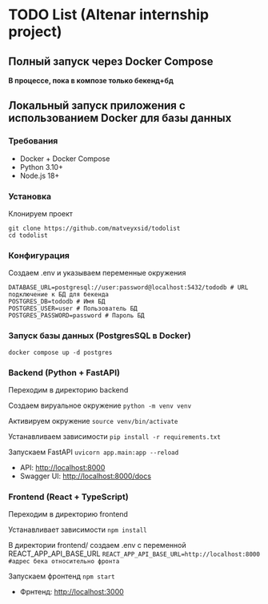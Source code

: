 # TODO List (Altenar internship project)

## Полный запуск через Docker Compose

**В процессе, пока в композе только бекенд+бд**


## Локальный запуск приложения с использованием Docker для базы данных

### Требования
- Docker + Docker Compose
- Python 3.10+
- Node.js 18+

### Установка 

Клонируем проект
```
git clone https://github.com/matveyxsid/todolist
cd todolist
```


### Конфигурация
Создаем .env и указываем переменные окружения

```
DATABASE_URL=postgresql://user:password@localhost:5432/tododb # URL подключение к БД для бекенда
POSTGRES_DB=tododb # Имя БД
POSTGRES_USER=user # Пользователь БД
POSTGRES_PASSWORD=password # Пароль БД
```


### Запуск базы данных (PostgresSQL в Docker)
```
docker compose up -d postgres
```


### Backend (Python + FastAPI)

Переходим в директорию backend 

Создаем вируальное окружение
```python -m venv venv```

Активируем окружение
```source venv/bin/activate```

Устанавливаем зависимости
```pip install -r requirements.txt```

Запускаем FastAPI
```uvicorn app.main:app --reload```

- API: [http://localhost:8000](http://localhost:8000)  
- Swagger UI: [http://localhost:8000/docs](http://localhost:8000/docs)


### Frontend (React + TypeScript)
Переходим в директорию frontend

Устанавливает зависимости
```npm install```

В директории frontend/ создаем .env с переменной REACT_APP_API_BASE_URL 
```REACT_APP_API_BASE_URL=http://localhost:8000 #адрес бека относительно фронта```

Запускаем фронтенд
```npm start```

- Фрнтенд: [http://localhost:3000](http://localhost:3000)
